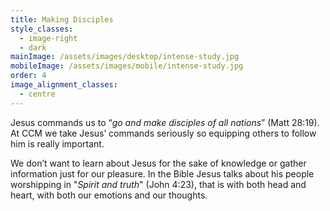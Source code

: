 ```yaml
---
title: Making Disciples
style_classes:
  - image-right
  - dark
mainImage: /assets/images/desktop/intense-study.jpg
mobileImage: /assets/images/mobile/intense-study.jpg
order: 4
image_alignment_classes:
  - centre
---
```

Jesus commands us to “*go and make disciples of all nations*” (Matt 28:19). At CCM we take Jesus’ commands seriously so equipping others to follow him is really important.

We don’t want to learn about Jesus for the sake of knowledge or gather information just for our pleasure. In the Bible Jesus talks about his people worshipping in "*Spirit and truth*" (John 4:23), that is with both head and heart, with both our emotions and our thoughts.

